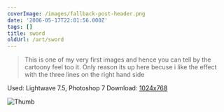 ```yaml
---
coverImage: /images/fallback-post-header.png
date: '2006-05-17T22:01:56.000Z'
tags: []
title: sword
oldUrl: /art/sword
---
```


> This is one of my very first images and hence you can tell by the cartoony feel too it. Only reason its up here becuse i like the effect with the three lines on the right hand side

Used: Lightwave 7.5, Photoshop 7
Download: [1024x768](https://www.mikecann.co.uk/Images/Art-Full/sword.jpg)

![Thumb](https://www.mikecann.co.uk/Images/Art-Thumbs/sword.gif "Thumb")
